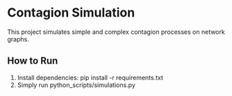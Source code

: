 # Contagion Simulation

This project simulates simple and complex contagion processes on network graphs.

## How to Run

1. Install dependencies: pip install -r requirements.txt
2. Simply run python_scripts/simulations.py
